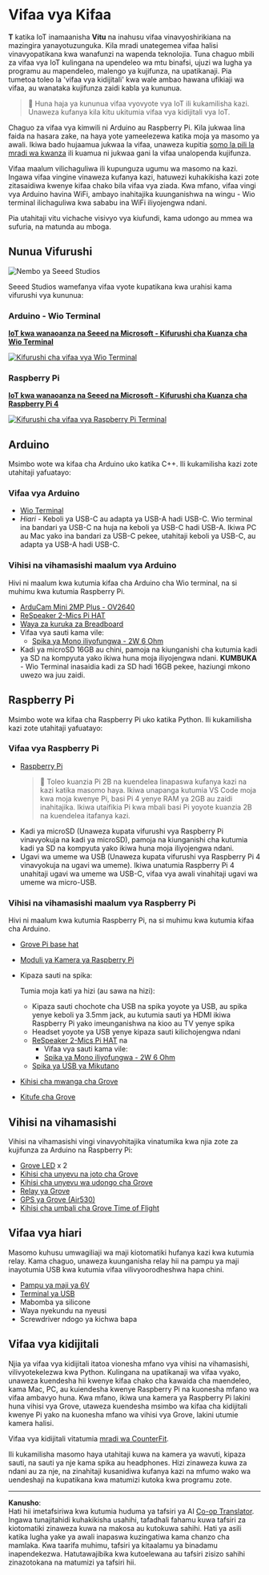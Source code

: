 <!--
CO_OP_TRANSLATOR_METADATA:
{
  "original_hash": "3dce18fab38adf93ff30b8c221b1eec5",
  "translation_date": "2025-08-27T20:29:32+00:00",
  "source_file": "hardware.md",
  "language_code": "sw"
}
-->
# Vifaa vya Kifaa

**T** katika IoT inamaanisha **Vitu** na inahusu vifaa vinavyoshirikiana na mazingira yanayotuzunguka. Kila mradi unategemea vifaa halisi vinavyopatikana kwa wanafunzi na wapenda teknolojia. Tuna chaguo mbili za vifaa vya IoT kulingana na upendeleo wa mtu binafsi, ujuzi wa lugha ya programu au mapendeleo, malengo ya kujifunza, na upatikanaji. Pia tumetoa toleo la 'vifaa vya kidijitali' kwa wale ambao hawana ufikiaji wa vifaa, au wanataka kujifunza zaidi kabla ya kununua.

> 💁 Huna haja ya kununua vifaa vyovyote vya IoT ili kukamilisha kazi. Unaweza kufanya kila kitu ukitumia vifaa vya kidijitali vya IoT.

Chaguo za vifaa vya kimwili ni Arduino au Raspberry Pi. Kila jukwaa lina faida na hasara zake, na haya yote yameelezewa katika moja ya masomo ya awali. Ikiwa bado hujaamua jukwaa la vifaa, unaweza kupitia [somo la pili la mradi wa kwanza](./1-getting-started/lessons/2-deeper-dive/README.md) ili kuamua ni jukwaa gani la vifaa unalopenda kujifunza.

Vifaa maalum vilichaguliwa ili kupunguza ugumu wa masomo na kazi. Ingawa vifaa vingine vinaweza kufanya kazi, hatuwezi kuhakikisha kazi zote zitasaidiwa kwenye kifaa chako bila vifaa vya ziada. Kwa mfano, vifaa vingi vya Arduino havina WiFi, ambayo inahitajika kuunganishwa na wingu - Wio terminal ilichaguliwa kwa sababu ina WiFi iliyojengwa ndani.

Pia utahitaji vitu vichache visivyo vya kiufundi, kama udongo au mmea wa sufuria, na matunda au mboga.

## Nunua Vifurushi

![Nembo ya Seeed Studios](../../translated_images/seeed-logo.74732b6b482b6e8e8bdcc06f0541fc92b1dabf5e3e8f37afb91e04393a8cb977.sw.png)

Seeed Studios wamefanya vifaa vyote kupatikana kwa urahisi kama vifurushi vya kununua:

### Arduino - Wio Terminal

**[IoT kwa wanaoanza na Seeed na Microsoft - Kifurushi cha Kuanza cha Wio Terminal](https://www.seeedstudio.com/IoT-for-beginners-with-Seeed-and-Microsoft-Wio-Terminal-Starter-Kit-p-5006.html)**

[![Kifurushi cha vifaa vya Wio Terminal](../../translated_images/wio-hardware-kit.4c70c48b85e4283a1d73e248d87d49587c0cd077eeb69cb3eca803166f63c9a5.sw.png)](https://www.seeedstudio.com/IoT-for-beginners-with-Seeed-and-Microsoft-Wio-Terminal-Starter-Kit-p-5006.html)

### Raspberry Pi

**[IoT kwa wanaoanza na Seeed na Microsoft - Kifurushi cha Kuanza cha Raspberry Pi 4](https://www.seeedstudio.com/IoT-for-beginners-with-Seeed-and-Microsoft-Raspberry-Pi-Starter-Kit-p-5004.html)**

[![Kifurushi cha vifaa vya Raspberry Pi Terminal](../../translated_images/pi-hardware-kit.26dbadaedb7dd44c73b0131d5d68ea29472ed0a9744f90d5866c6d82f2d16380.sw.png)](https://www.seeedstudio.com/IoT-for-beginners-with-Seeed-and-Microsoft-Raspberry-Pi-Starter-Kit-p-5004.html)

## Arduino

Msimbo wote wa kifaa cha Arduino uko katika C++. Ili kukamilisha kazi zote utahitaji yafuatayo:

### Vifaa vya Arduino

* [Wio Terminal](https://www.seeedstudio.com/Wio-Terminal-p-4509.html)
* *Hiari* - Keboli ya USB-C au adapta ya USB-A hadi USB-C. Wio terminal ina bandari ya USB-C na huja na keboli ya USB-C hadi USB-A. Ikiwa PC au Mac yako ina bandari za USB-C pekee, utahitaji keboli ya USB-C, au adapta ya USB-A hadi USB-C.

### Vihisi na vihamasishi maalum vya Arduino

Hivi ni maalum kwa kutumia kifaa cha Arduino cha Wio terminal, na si muhimu kwa kutumia Raspberry Pi.

* [ArduCam Mini 2MP Plus - OV2640](https://www.arducam.com/product/arducam-2mp-spi-camera-b0067-arduino/)
* [ReSpeaker 2-Mics Pi HAT](https://www.seeedstudio.com/ReSpeaker-2-Mics-Pi-HAT.html)
* [Waya za kuruka za Breadboard](https://www.seeedstudio.com/Breadboard-Jumper-Wire-Pack-241mm-200mm-160mm-117m-p-234.html)
* Vifaa vya sauti kama vile:
  * [Spika ya Mono iliyofungwa - 2W 6 Ohm](https://www.seeedstudio.com/Mono-Enclosed-Speaker-2W-6-Ohm-p-2832.html)
* Kadi ya microSD 16GB au chini, pamoja na kiunganishi cha kutumia kadi ya SD na kompyuta yako ikiwa huna moja iliyojengwa ndani. **KUMBUKA** - Wio Terminal inasaidia kadi za SD hadi 16GB pekee, haziungi mkono uwezo wa juu zaidi.

## Raspberry Pi

Msimbo wote wa kifaa cha Raspberry Pi uko katika Python. Ili kukamilisha kazi zote utahitaji yafuatayo:

### Vifaa vya Raspberry Pi

* [Raspberry Pi](https://www.raspberrypi.org/products/raspberry-pi-4-model-b/)
  > 💁 Toleo kuanzia Pi 2B na kuendelea linapaswa kufanya kazi na kazi katika masomo haya. Ikiwa unapanga kutumia VS Code moja kwa moja kwenye Pi, basi Pi 4 yenye RAM ya 2GB au zaidi inahitajika. Ikiwa utaifikia Pi kwa mbali basi Pi yoyote kuanzia 2B na kuendelea itafanya kazi.
* Kadi ya microSD (Unaweza kupata vifurushi vya Raspberry Pi vinavyokuja na kadi ya microSD), pamoja na kiunganishi cha kutumia kadi ya SD na kompyuta yako ikiwa huna moja iliyojengwa ndani.
* Ugavi wa umeme wa USB (Unaweza kupata vifurushi vya Raspberry Pi 4 vinavyokuja na ugavi wa umeme). Ikiwa unatumia Raspberry Pi 4 unahitaji ugavi wa umeme wa USB-C, vifaa vya awali vinahitaji ugavi wa umeme wa micro-USB.

### Vihisi na vihamasishi maalum vya Raspberry Pi

Hivi ni maalum kwa kutumia Raspberry Pi, na si muhimu kwa kutumia kifaa cha Arduino.

* [Grove Pi base hat](https://www.seeedstudio.com/Grove-Base-Hat-for-Raspberry-Pi.html)
* [Moduli ya Kamera ya Raspberry Pi](https://www.raspberrypi.org/products/camera-module-v2/)
* Kipaza sauti na spika:

  Tumia moja kati ya hizi (au sawa na hizi):
  * Kipaza sauti chochote cha USB na spika yoyote ya USB, au spika yenye keboli ya 3.5mm jack, au kutumia sauti ya HDMI ikiwa Raspberry Pi yako imeunganishwa na kioo au TV yenye spika
  * Headset yoyote ya USB yenye kipaza sauti kilichojengwa ndani
  * [ReSpeaker 2-Mics Pi HAT](https://www.seeedstudio.com/ReSpeaker-2-Mics-Pi-HAT.html) na
    * Vifaa vya sauti kama vile:
    * [Spika ya Mono iliyofungwa - 2W 6 Ohm](https://www.seeedstudio.com/Mono-Enclosed-Speaker-2W-6-Ohm-p-2832.html)
  * [Spika ya USB ya Mikutano](https://www.amazon.com/USB-Speakerphone-Conference-Business-Microphones/dp/B07Q3D7F8S/ref=sr_1_1?dchild=1&keywords=m0&qid=1614647389&sr=8-1)
* [Kihisi cha mwanga cha Grove](https://www.seeedstudio.com/Grove-Light-Sensor-v1-2-LS06-S-phototransistor.html)
* [Kitufe cha Grove](https://www.seeedstudio.com/Grove-Button.html)

## Vihisi na vihamasishi

Vihisi na vihamasishi vingi vinavyohitajika vinatumika kwa njia zote za kujifunza za Arduino na Raspberry Pi:

* [Grove LED](https://www.seeedstudio.com/Grove-LED-Pack-p-4364.html) x 2
* [Kihisi cha unyevu na joto cha Grove](https://www.seeedstudio.com/Grove-Temperature-Humidity-Sensor-DHT11.html)
* [Kihisi cha unyevu wa udongo cha Grove](https://www.seeedstudio.com/Grove-Capacitive-Moisture-Sensor-Corrosion-Resistant.html)
* [Relay ya Grove](https://www.seeedstudio.com/Grove-Relay.html)
* [GPS ya Grove (Air530)](https://www.seeedstudio.com/Grove-GPS-Air530-p-4584.html)
* [Kihisi cha umbali cha Grove Time of Flight](https://www.seeedstudio.com/Grove-Time-of-Flight-Distance-Sensor-VL53L0X.html)

## Vifaa vya hiari

Masomo kuhusu umwagiliaji wa maji kiotomatiki hufanya kazi kwa kutumia relay. Kama chaguo, unaweza kuunganisha relay hii na pampu ya maji inayotumia USB kwa kutumia vifaa vilivyoorodheshwa hapa chini.

* [Pampu ya maji ya 6V](https://www.seeedstudio.com/6V-Mini-Water-Pump-p-1945.html)
* [Terminal ya USB](https://www.adafruit.com/product/3628)
* Mabomba ya silicone
* Waya nyekundu na nyeusi
* Screwdriver ndogo ya kichwa bapa

## Vifaa vya kidijitali

Njia ya vifaa vya kidijitali itatoa vionesha mfano vya vihisi na vihamasishi, vilivyotekelezwa kwa Python. Kulingana na upatikanaji wa vifaa vyako, unaweza kuendesha hii kwenye kifaa chako cha kawaida cha maendeleo, kama Mac, PC, au kuiendesha kwenye Raspberry Pi na kuonesha mfano wa vifaa ambavyo huna. Kwa mfano, ikiwa una kamera ya Raspberry Pi lakini huna vihisi vya Grove, utaweza kuendesha msimbo wa kifaa cha kidijitali kwenye Pi yako na kuonesha mfano wa vihisi vya Grove, lakini utumie kamera halisi.

Vifaa vya kidijitali vitatumia [mradi wa CounterFit](https://github.com/CounterFit-IoT/CounterFit).

Ili kukamilisha masomo haya utahitaji kuwa na kamera ya wavuti, kipaza sauti, na sauti ya nje kama spika au headphones. Hizi zinaweza kuwa za ndani au za nje, na zinahitaji kusanidiwa kufanya kazi na mfumo wako wa uendeshaji na kupatikana kwa matumizi kutoka kwa programu zote.

---

**Kanusho**:  
Hati hii imetafsiriwa kwa kutumia huduma ya tafsiri ya AI [Co-op Translator](https://github.com/Azure/co-op-translator). Ingawa tunajitahidi kuhakikisha usahihi, tafadhali fahamu kuwa tafsiri za kiotomatiki zinaweza kuwa na makosa au kutokuwa sahihi. Hati ya asili katika lugha yake ya awali inapaswa kuzingatiwa kama chanzo cha mamlaka. Kwa taarifa muhimu, tafsiri ya kitaalamu ya binadamu inapendekezwa. Hatutawajibika kwa kutoelewana au tafsiri zisizo sahihi zinazotokana na matumizi ya tafsiri hii.